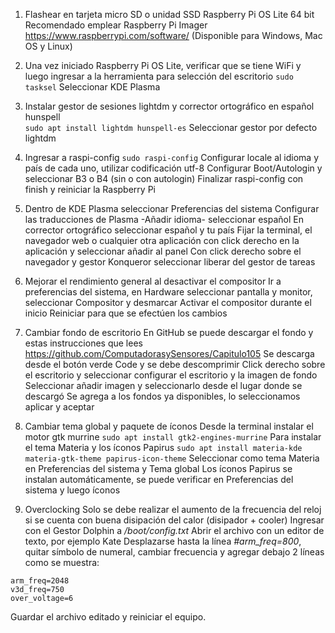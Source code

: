 1) Flashear en tarjeta micro SD o unidad SSD Raspberry Pi OS Lite 64 bit
Recomendado emplear Raspberry Pi Imager https://www.raspberrypi.com/software/ (Disponible para Windows, Mac OS y Linux)

2) Una vez iniciado Raspberry Pi OS Lite, verificar que se tiene WiFi y luego ingresar a la herramienta para selección del escritorio
 ```sudo tasksel```
Seleccionar KDE Plasma

3) Instalar gestor de sesiones lightdm y corrector ortográfico en español hunspell  
 ```sudo apt install lightdm hunspell-es```
Seleccionar gestor por defecto lightdm

4) Ingresar a raspi-config
 ```sudo raspi-config```
Configurar locale al idioma y país de cada uno, utilizar codificación utf-8
Configurar  Boot/Autologin y seleccionar B3 o B4 (sin o con autologin)
Finalizar raspi-config con finish y reiniciar la Raspberry Pi

4) Dentro de KDE Plasma seleccionar Preferencias del sistema
Configurar las traducciones de Plasma -Añadir idioma- seleccionar español
En corrector ortográfico seleccionar español y tu país
Fijar la terminal, el navegador web o cualquier otra aplicación con click derecho en la aplicación y seleccionar añadir al panel
Con click derecho sobre el navegador y gestor Konqueror seleccionar liberar del gestor de tareas


5) Mejorar el rendimiento general al desactivar el compositor
Ir a preferencias del sistema, en Hardware seleccionar pantalla y monitor, seleccionar Compositor y desmarcar Activar el compositor durante el inicio
Reiniciar para que se efectúen los cambios

6) Cambiar fondo de escritorio
En GitHub se puede descargar el fondo y estas instrucciones que lees
https://github.com/ComputadorasySensores/Capitulo105
Se descarga desde el botón verde Code y se debe descomprimir
Click derecho sobre el escritorio y seleccionar configurar el escritorio y la imagen de fondo
Seleccionar añadir imagen y seleccionarlo desde el lugar donde se descargó
Se agrega a los fondos ya disponibles, lo seleccionamos aplicar y aceptar

7) Cambiar tema global y paquete de íconos
Desde la terminal instalar el motor gtk murrine
 ```sudo apt install gtk2-engines-murrine```
Para instalar el tema Materia y los íconos Papirus
 ```sudo apt install materia-kde materia-gtk-theme papirus-icon-theme```
Seleccionar como tema Materia en Preferencias del sistema y Tema global
Los íconos Papirus se instalan automáticamente, se puede verificar en Preferencias del sistema y luego íconos

8) Overclocking
Solo se debe realizar el aumento de la frecuencia del reloj si se cuenta con buena disipación del calor (disipador + cooler)
Ingresar con el Gestor Dolphin a */boot/config.txt*
Abrir el archivo con un editor de texto, por ejemplo Kate
Desplazarse hasta la línea
*#arm_freq=800*, quitar símbolo de numeral, cambiar frecuencia y agregar debajo 2 líneas como se muestra:

```
arm_freq=2048
v3d_freq=750
over_voltage=6
```

Guardar el archivo editado y reiniciar el equipo.